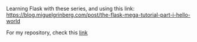 Learning Flask with these series, and using this link: https://blog.miguelgrinberg.com/post/the-flask-mega-tutorial-part-i-hello-world

For my repository, check this [link](https://github.com/dohoudaniel/learning-flask)
